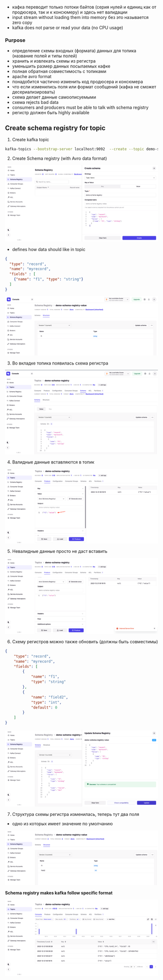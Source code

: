- кафка переводит только потоки байтов (серия нулей и единиц как от продюсера, так и к консюмеру) и здесь нет валидации
- input stream without loading them into memory без это называется zero copy 
- kafka does not parse or read your data (no CPU usage)

### Purpose
- определение схемы входных (формата) данных для топика (название полей и типы полей)
- хранить и извлекать схемы из регистра
- уменьшить размер данных посылаемых кафке
- полная обратная совместимость с топиками
- apache avro format
- понадобится частично изменить код продюсера и консюмера
- что если изменились поля или формат сообщений (кафка не сможет десериализировать)
- схема делает данные самоописуемыми
- схема rejects bad data
- consumers and producers must be able to talk with schema registry
- регистр должен быть highly available


## Create schema registry for topic


1) Create kafka topic

```bash
kafka-topics --bootstrap-server localhost:9092  --create --topic demo-schema-registry
```



2) Create Schema registry (with Avro data format)

![img.png](img.png)

- defines how data should like in topic
```json
{
  "type": "record",
  "name": "myrecord",
  "fields" : [
    {"name": "f1", "type": "string"}
  ]
}
```

![img_1.png](img_1.png)

3) Во вкладке топика появилась схема регистра


![img_2.png](img_2.png)

4) Валидные данные вставляются в топик

![img_3.png](img_3.png)

5) Невалидные данные просто не даст вставить

![img_4.png](img_4.png)

6) Схему регистров можно также обновить (должны быть совместимы)

```json
{
	"type": "record",
	"name": "myrecord",
	"fields": [
		{
			"name": "f1",
			"type": "string"
		},
		{
			"name": "field2",
			"type": "int",
			"default": 0
		}
	]
}
```

![img_5.png](img_5.png)


7) Структура схемы регистра изменилась, теперь тут два поля
- одно из которых имеет значение по умолчанию

![img_6.png](img_6.png)

**Schema registry makes kafka follow specific format**

![img_7.png](img_7.png)
